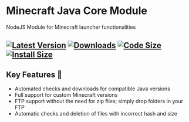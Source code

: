 # Minecraft Java Core Module
NodeJS Module for Minecraft launcher functionalities

[![Latest Version](https://img.shields.io/npm/v/Ori-Core-Java?style=social&logo=appveyor)](https://npmjs.com/minecraft-java-core)
[![Downloads](https://img.shields.io/npm/dm/Ori-Core-Java.svg?style=social&logo=appveyor)](https://npmjs.com/minecraft-java-core)
[![Code Size](https://img.shields.io/github/languages/code-size/cosmic-fi/Ori-Core-Java?style=social&logo=appveyor)](https://npmjs.com/Ori-Core-Java)
[![Install Size](https://badgen.net/packagephobia/install/Ori-Core-Java)](https://npmjs.com/Ori-Core-Java)
---

## Key Features :dizzy:
- Automated checks and downloads for compatible Java versions
- Full support for custom Minecraft versions
- FTP support without the need for zip files; simply drop folders in your FTP
- Automatic checks and deletion of files with incorrect hash and size
